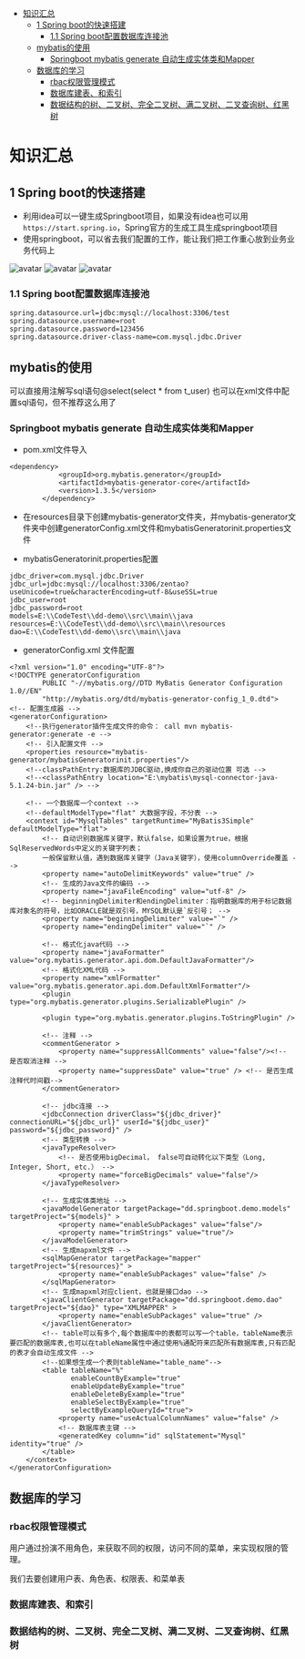 <!-- TOC -->

- [知识汇总](#知识汇总)
    - [1 Spring boot的快速搭建](#1-spring-boot的快速搭建)
        - [1.1 Spring boot配置数据库连接池](#11-spring-boot配置数据库连接池)
    - [mybatis的使用](#mybatis的使用)
        - [Springboot mybatis generate 自动生成实体类和Mapper](#springboot-mybatis-generate-自动生成实体类和mapper)
    - [数据库的学习](#数据库的学习)
        - [rbac权限管理模式](#rbac权限管理模式)
        - [数据库建表、和索引](#数据库建表和索引)
        - [数据结构的树、二叉树、完全二叉树、满二叉树、二叉查询树、红黑树](#数据结构的树二叉树完全二叉树满二叉树二叉查询树红黑树)

<!-- /TOC -->

# 知识汇总

## 1 Spring boot的快速搭建

* 利用idea可以一键生成Springboot项目，如果没有idea也可以用`https://start.spring.io`，Spring官方的生成工具生成springboot项目
* 使用springboot，可以省去我们配置的工作，能让我们把工作重心放到业务业务代码上

![avatar](1.png)
![avatar](2.png)
![avatar](3.png)

### 1.1 Spring boot配置数据库连接池

```
spring.datasource.url=jdbc:mysql://localhost:3306/test
spring.datasource.username=root
spring.datasource.password=123456
spring.datasource.driver-class-name=com.mysql.jdbc.Driver
````

## mybatis的使用

可以直接用注解写sql语句@select(select * from t_user)
也可以在xml文件中配置sql语句，但不推荐这么用了

### Springboot mybatis generate 自动生成实体类和Mapper

* pom.xml文件导入

```
<dependency>
            <groupId>org.mybatis.generator</groupId>
            <artifactId>mybatis-generator-core</artifactId>
            <version>1.3.5</version>
        </dependency>
```
* 在resources目录下创建mybatis-generator文件夹，并mybatis-generator文件夹中创建generatorConfig.xml文件和mybatisGeneratorinit.properties文件

* mybatisGeneratorinit.properties配置
```
jdbc_driver=com.mysql.jdbc.Driver
jdbc_url=jdbc:mysql://localhost:3306/zentao?useUnicode=true&characterEncoding=utf-8&useSSL=true
jdbc_user=root
jdbc_password=root
models=E:\\CodeTest\\dd-demo\\src\\main\\java
resources=E:\\CodeTest\\dd-demo\\src\\main\\resources
dao=E:\\CodeTest\\dd-demo\\src\\main\\java
```
* generatorConfig.xml 文件配置
```
<?xml version="1.0" encoding="UTF-8"?>
<!DOCTYPE generatorConfiguration
        PUBLIC "-//mybatis.org//DTD MyBatis Generator Configuration 1.0//EN"
        "http://mybatis.org/dtd/mybatis-generator-config_1_0.dtd">
<!-- 配置生成器 -->
<generatorConfiguration>
    <!--执行generator插件生成文件的命令： call mvn mybatis-generator:generate -e -->
    <!-- 引入配置文件 -->
    <properties resource="mybatis-generator/mybatisGeneratorinit.properties"/>
    <!--classPathEntry:数据库的JDBC驱动,换成你自己的驱动位置 可选 -->
    <!--<classPathEntry location="E:\mybatis\mysql-connector-java-5.1.24-bin.jar" /> -->
 
    <!-- 一个数据库一个context -->
    <!--defaultModelType="flat" 大数据字段，不分表 -->
    <context id="MysqlTables" targetRuntime="MyBatis3Simple" defaultModelType="flat">
        <!-- 自动识别数据库关键字，默认false，如果设置为true，根据SqlReservedWords中定义的关键字列表；
        一般保留默认值，遇到数据库关键字（Java关键字），使用columnOverride覆盖 -->
        <property name="autoDelimitKeywords" value="true" />
        <!-- 生成的Java文件的编码 -->
        <property name="javaFileEncoding" value="utf-8" />
        <!-- beginningDelimiter和endingDelimiter：指明数据库的用于标记数据库对象名的符号，比如ORACLE就是双引号，MYSQL默认是`反引号； -->
        <property name="beginningDelimiter" value="`" />
        <property name="endingDelimiter" value="`" />
 
        <!-- 格式化java代码 -->
        <property name="javaFormatter" value="org.mybatis.generator.api.dom.DefaultJavaFormatter"/>
        <!-- 格式化XML代码 -->
        <property name="xmlFormatter" value="org.mybatis.generator.api.dom.DefaultXmlFormatter"/>
        <plugin type="org.mybatis.generator.plugins.SerializablePlugin" />
 
        <plugin type="org.mybatis.generator.plugins.ToStringPlugin" />
 
        <!-- 注释 -->
        <commentGenerator >
            <property name="suppressAllComments" value="false"/><!-- 是否取消注释 -->
            <property name="suppressDate" value="true" /> <!-- 是否生成注释代时间戳-->
        </commentGenerator>
 
        <!-- jdbc连接 -->
        <jdbcConnection driverClass="${jdbc_driver}" connectionURL="${jdbc_url}" userId="${jdbc_user}" password="${jdbc_password}" />
        <!-- 类型转换 -->
        <javaTypeResolver>
            <!-- 是否使用bigDecimal， false可自动转化以下类型（Long, Integer, Short, etc.） -->
            <property name="forceBigDecimals" value="false"/>
        </javaTypeResolver>
 
        <!-- 生成实体类地址 -->
        <javaModelGenerator targetPackage="dd.springboot.demo.models" targetProject="${models}" >
            <property name="enableSubPackages" value="false"/>
            <property name="trimStrings" value="true"/>
        </javaModelGenerator>
        <!-- 生成mapxml文件 -->
        <sqlMapGenerator targetPackage="mapper" targetProject="${resources}" >
            <property name="enableSubPackages" value="false" />
        </sqlMapGenerator>
        <!-- 生成mapxml对应client，也就是接口dao -->
        <javaClientGenerator targetPackage="dd.springboot.demo.dao" targetProject="${dao}" type="XMLMAPPER" >
            <property name="enableSubPackages" value="true" />
        </javaClientGenerator>
        <!-- table可以有多个,每个数据库中的表都可以写一个table，tableName表示要匹配的数据库表,也可以在tableName属性中通过使用%通配符来匹配所有数据库表,只有匹配的表才会自动生成文件 -->
        <!--如果想生成一个表则tableName="table_name"-->
        <table tableName="%"
               enableCountByExample="true"
               enableUpdateByExample="true"
               enableDeleteByExample="true"
               enableSelectByExample="true"
               selectByExampleQueryId="true">
            <property name="useActualColumnNames" value="false" />
            <!-- 数据库表主键 -->
            <generatedKey column="id" sqlStatement="Mysql" identity="true" />
        </table>
    </context>
</generatorConfiguration>
```

## 数据库的学习

### rbac权限管理模式

用户通过扮演不用角色，来获取不同的权限，访问不同的菜单，来实现权限的管理。

我们去要创建用户表、角色表、权限表、和菜单表

### 数据库建表、和索引

### 数据结构的树、二叉树、完全二叉树、满二叉树、二叉查询树、红黑树